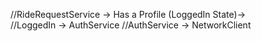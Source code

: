 //RideRequestService -> Has a Profile  (LoggedIn State)->  
//LoggedIn -> AuthService 
//AuthService -> NetworkClient

